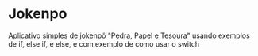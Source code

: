 # Jokenpo
Aplicativo simples de jokenpô "Pedra, Papel e Tesoura"
usando exemplos de if, else if, e else, e com exemplo de como usar o switch

